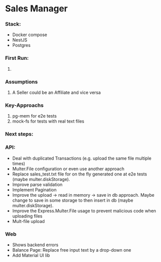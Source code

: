 # Sales Manager

### Stack:
- Docker compose
- NestJS
- Postgres


### First Run:

1. 

### Assumptions 
1. A Seller could be an Affiliate and vice versa

### Key-Approachs
1. pg-mem for e2e tests
2. mock-fs for tests with real text files 

### Next steps:
### API: 
- Deal with duplicated Transactions (e.g. upload the same file multiple times)
- Multer.File configuration or even use another approach
- Replace sales_test.txt file for on the fly generated one at e2e tests (maybe multer.diskStorage).
- Improve parse validation
- Implement Pagination 
- Improve the upload -> read in memory -> save in db approach. Maybe change to save in some storage to then insert in db (maybe multer.diskStorage).
- Improve the Express.Multer.File usage to prevent malicious code when uploading files
- Mult-file upload

### Web
- Shows backend errors
- Balance Page: Replace free input text by a drop-down one
- Add Material UI lib